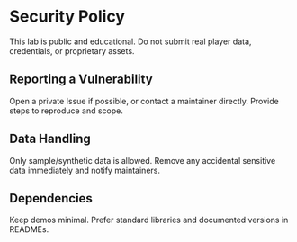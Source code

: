 ﻿# Security Policy

This lab is public and educational. Do not submit real player data, credentials, or proprietary assets.

## Reporting a Vulnerability
Open a private Issue if possible, or contact a maintainer directly. Provide steps to reproduce and scope.

## Data Handling
Only sample/synthetic data is allowed. Remove any accidental sensitive data immediately and notify maintainers.

## Dependencies
Keep demos minimal. Prefer standard libraries and documented versions in READMEs.
